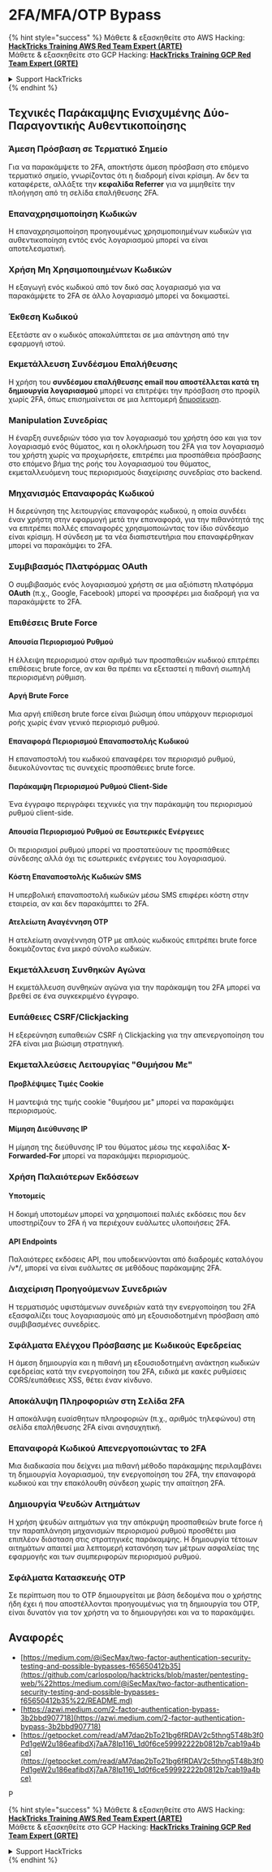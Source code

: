 # 2FA/MFA/OTP Bypass

{% hint style="success" %}
Μάθετε & εξασκηθείτε στο AWS Hacking:<img src="../.gitbook/assets/arte.png" alt="" data-size="line">[**HackTricks Training AWS Red Team Expert (ARTE)**](https://training.hacktricks.xyz/courses/arte)<img src="../.gitbook/assets/arte.png" alt="" data-size="line">\
Μάθετε & εξασκηθείτε στο GCP Hacking: <img src="../.gitbook/assets/grte.png" alt="" data-size="line">[**HackTricks Training GCP Red Team Expert (GRTE)**<img src="../.gitbook/assets/grte.png" alt="" data-size="line">](https://training.hacktricks.xyz/courses/grte)

<details>

<summary>Support HackTricks</summary>

* Ελέγξτε τα [**σχέδια συνδρομής**](https://github.com/sponsors/carlospolop)!
* **Εγγραφείτε στην** 💬 [**ομάδα Discord**](https://discord.gg/hRep4RUj7f) ή στην [**ομάδα telegram**](https://t.me/peass) ή **ακολουθήστε** μας στο **Twitter** 🐦 [**@hacktricks\_live**](https://twitter.com/hacktricks\_live)**.**
* **Μοιραστείτε κόλπα hacking υποβάλλοντας PRs στα** [**HackTricks**](https://github.com/carlospolop/hacktricks) και [**HackTricks Cloud**](https://github.com/carlospolop/hacktricks-cloud) github repos.

</details>
{% endhint %}


## **Τεχνικές Παράκαμψης Ενισχυμένης Δύο-Παραγοντικής Αυθεντικοποίησης**

### **Άμεση Πρόσβαση σε Τερματικό Σημείο**

Για να παρακάμψετε το 2FA, αποκτήστε άμεση πρόσβαση στο επόμενο τερματικό σημείο, γνωρίζοντας ότι η διαδρομή είναι κρίσιμη. Αν δεν τα καταφέρετε, αλλάξτε την **κεφαλίδα Referrer** για να μιμηθείτε την πλοήγηση από τη σελίδα επαλήθευσης 2FA.

### **Επαναχρησιμοποίηση Κωδικών**

Η επαναχρησιμοποίηση προηγουμένως χρησιμοποιημένων κωδικών για αυθεντικοποίηση εντός ενός λογαριασμού μπορεί να είναι αποτελεσματική.

### **Χρήση Μη Χρησιμοποιημένων Κωδικών**

Η εξαγωγή ενός κωδικού από τον δικό σας λογαριασμό για να παρακάμψετε το 2FA σε άλλο λογαριασμό μπορεί να δοκιμαστεί.

### **Έκθεση Κωδικού**

Εξετάστε αν ο κωδικός αποκαλύπτεται σε μια απάντηση από την εφαρμογή ιστού.

### **Εκμετάλλευση Συνδέσμου Επαλήθευσης**

Η χρήση του **συνδέσμου επαλήθευσης email που αποστέλλεται κατά τη δημιουργία λογαριασμού** μπορεί να επιτρέψει την πρόσβαση στο προφίλ χωρίς 2FA, όπως επισημαίνεται σε μια λεπτομερή [δημοσίευση](https://srahulceh.medium.com/behind-the-scenes-of-a-security-bug-the-perils-of-2fa-cookie-generation-496d9519771b).

### **Manipulation Συνεδρίας**

Η έναρξη συνεδριών τόσο για τον λογαριασμό του χρήστη όσο και για τον λογαριασμό ενός θύματος, και η ολοκλήρωση του 2FA για τον λογαριασμό του χρήστη χωρίς να προχωρήσετε, επιτρέπει μια προσπάθεια πρόσβασης στο επόμενο βήμα της ροής του λογαριασμού του θύματος, εκμεταλλευόμενη τους περιορισμούς διαχείρισης συνεδρίας στο backend.

### **Μηχανισμός Επαναφοράς Κωδικού**

Η διερεύνηση της λειτουργίας επαναφοράς κωδικού, η οποία συνδέει έναν χρήστη στην εφαρμογή μετά την επαναφορά, για την πιθανότητά της να επιτρέπει πολλές επαναφορές χρησιμοποιώντας τον ίδιο σύνδεσμο είναι κρίσιμη. Η σύνδεση με τα νέα διαπιστευτήρια που επαναφέρθηκαν μπορεί να παρακάμψει το 2FA.

### **Συμβιβασμός Πλατφόρμας OAuth**

Ο συμβιβασμός ενός λογαριασμού χρήστη σε μια αξιόπιστη πλατφόρμα **OAuth** (π.χ., Google, Facebook) μπορεί να προσφέρει μια διαδρομή για να παρακάμψετε το 2FA.

### **Επιθέσεις Brute Force**

#### **Απουσία Περιορισμού Ρυθμού**

Η έλλειψη περιορισμού στον αριθμό των προσπαθειών κωδικού επιτρέπει επιθέσεις brute force, αν και θα πρέπει να εξεταστεί η πιθανή σιωπηλή περιορισμένη ρύθμιση.

#### **Αργή Brute Force**

Μια αργή επίθεση brute force είναι βιώσιμη όπου υπάρχουν περιορισμοί ροής χωρίς έναν γενικό περιορισμό ρυθμού.

#### **Επαναφορά Περιορισμού Επαναποστολής Κωδικού**

Η επαναποστολή του κωδικού επαναφέρει τον περιορισμό ρυθμού, διευκολύνοντας τις συνεχείς προσπάθειες brute force.

#### **Παράκαμψη Περιορισμού Ρυθμού Client-Side**

Ένα έγγραφο περιγράφει τεχνικές για την παράκαμψη του περιορισμού ρυθμού client-side.

#### **Απουσία Περιορισμού Ρυθμού σε Εσωτερικές Ενέργειες**

Οι περιορισμοί ρυθμού μπορεί να προστατεύουν τις προσπάθειες σύνδεσης αλλά όχι τις εσωτερικές ενέργειες του λογαριασμού.

#### **Κόστη Επαναποστολής Κωδικών SMS**

Η υπερβολική επαναποστολή κωδικών μέσω SMS επιφέρει κόστη στην εταιρεία, αν και δεν παρακάμπτει το 2FA.

#### **Ατελείωτη Αναγέννηση OTP**

Η ατελείωτη αναγέννηση OTP με απλούς κωδικούς επιτρέπει brute force δοκιμάζοντας ένα μικρό σύνολο κωδικών.

### **Εκμετάλλευση Συνθηκών Αγώνα**

Η εκμετάλλευση συνθηκών αγώνα για την παράκαμψη του 2FA μπορεί να βρεθεί σε ένα συγκεκριμένο έγγραφο.

### **Ευπάθειες CSRF/Clickjacking**

Η εξερεύνηση ευπαθειών CSRF ή Clickjacking για την απενεργοποίηση του 2FA είναι μια βιώσιμη στρατηγική.

### **Εκμεταλλεύσεις Λειτουργίας "Θυμήσου Με"**

#### **Προβλέψιμες Τιμές Cookie**

Η μαντεψιά της τιμής cookie "θυμήσου με" μπορεί να παρακάμψει περιορισμούς.

#### **Μίμηση Διεύθυνσης IP**

Η μίμηση της διεύθυνσης IP του θύματος μέσω της κεφαλίδας **X-Forwarded-For** μπορεί να παρακάμψει περιορισμούς.

### **Χρήση Παλαιότερων Εκδόσεων**

#### **Υποτομείς**

Η δοκιμή υποτομέων μπορεί να χρησιμοποιεί παλιές εκδόσεις που δεν υποστηρίζουν το 2FA ή να περιέχουν ευάλωτες υλοποιήσεις 2FA.

#### **API Endpoints**

Παλαιότερες εκδόσεις API, που υποδεικνύονται από διαδρομές καταλόγου /v\*/, μπορεί να είναι ευάλωτες σε μεθόδους παράκαμψης 2FA.

### **Διαχείριση Προηγούμενων Συνεδριών**

Η τερματισμός υφιστάμενων συνεδριών κατά την ενεργοποίηση του 2FA εξασφαλίζει τους λογαριασμούς από μη εξουσιοδοτημένη πρόσβαση από συμβιβασμένες συνεδρίες.

### **Σφάλματα Ελέγχου Πρόσβασης με Κωδικούς Εφεδρείας**

Η άμεση δημιουργία και η πιθανή μη εξουσιοδοτημένη ανάκτηση κωδικών εφεδρείας κατά την ενεργοποίηση του 2FA, ειδικά με κακές ρυθμίσεις CORS/ευπάθειες XSS, θέτει έναν κίνδυνο.

### **Αποκάλυψη Πληροφοριών στη Σελίδα 2FA**

Η αποκάλυψη ευαίσθητων πληροφοριών (π.χ., αριθμός τηλεφώνου) στη σελίδα επαλήθευσης 2FA είναι ανησυχητική.

### **Επαναφορά Κωδικού Απενεργοποιώντας το 2FA**

Μια διαδικασία που δείχνει μια πιθανή μέθοδο παράκαμψης περιλαμβάνει τη δημιουργία λογαριασμού, την ενεργοποίηση του 2FA, την επαναφορά κωδικού και την επακόλουθη σύνδεση χωρίς την απαίτηση 2FA.

### **Δημιουργία Ψευδών Αιτημάτων**

Η χρήση ψευδών αιτημάτων για την απόκρυψη προσπαθειών brute force ή την παραπλάνηση μηχανισμών περιορισμού ρυθμού προσθέτει μια επιπλέον διάσταση στις στρατηγικές παράκαμψης. Η δημιουργία τέτοιων αιτημάτων απαιτεί μια λεπτομερή κατανόηση των μέτρων ασφαλείας της εφαρμογής και των συμπεριφορών περιορισμού ρυθμού.

### Σφάλματα Κατασκευής OTP

Σε περίπτωση που το OTP δημιουργείται με βάση δεδομένα που ο χρήστης ήδη έχει ή που αποστέλλονται προηγουμένως για τη δημιουργία του OTP, είναι δυνατόν για τον χρήστη να το δημιουργήσει και να το παρακάμψει.

## Αναφορές

* [https://medium.com/@iSecMax/two-factor-authentication-security-testing-and-possible-bypasses-f65650412b35](https://github.com/carlospolop/hacktricks/blob/master/pentesting-web/%22https:/medium.com/@iSecMax/two-factor-authentication-security-testing-and-possible-bypasses-f65650412b35%22/README.md)
* [https://azwi.medium.com/2-factor-authentication-bypass-3b2bbd907718](https://azwi.medium.com/2-factor-authentication-bypass-3b2bbd907718)
* [https://getpocket.com/read/aM7dap2bTo21bg6fRDAV2c5thng5T48b3f0Pd1geW2u186eafibdXj7aA78Ip116\_1d0f6ce59992222b0812b7cab19a4bce](https://getpocket.com/read/aM7dap2bTo21bg6fRDAV2c5thng5T48b3f0Pd1geW2u186eafibdXj7aA78Ip116\_1d0f6ce59992222b0812b7cab19a4bce)


P

{% hint style="success" %}
Μάθετε & εξασκηθείτε στο AWS Hacking:<img src="../.gitbook/assets/arte.png" alt="" data-size="line">[**HackTricks Training AWS Red Team Expert (ARTE)**](https://training.hacktricks.xyz/courses/arte)<img src="../.gitbook/assets/arte.png" alt="" data-size="line">\
Μάθετε & εξασκηθείτε στο GCP Hacking: <img src="../.gitbook/assets/grte.png" alt="" data-size="line">[**HackTricks Training GCP Red Team Expert (GRTE)**<img src="../.gitbook/assets/grte.png" alt="" data-size="line">](https://training.hacktricks.xyz/courses/grte)

<details>

<summary>Support HackTricks</summary>

* Ελέγξτε τα [**σχέδια συνδρομής**](https://github.com/sponsors/carlospolop)!
* **Εγγραφείτε στην** 💬 [**ομάδα Discord**](https://discord.gg/hRep4RUj7f) ή στην [**ομάδα telegram**](https://t.me/peass) ή **ακολουθήστε** μας στο **Twitter** 🐦 [**@hacktricks\_live**](https://twitter.com/hacktricks\_live)**.**
* **Μοιραστείτε κόλπα hacking υποβάλλοντας PRs στα** [**HackTricks**](https://github.com/carlospolop/hacktricks) και [**HackTricks Cloud**](https://github.com/carlospolop/hacktricks-cloud) github repos.

</details>
{% endhint %}
